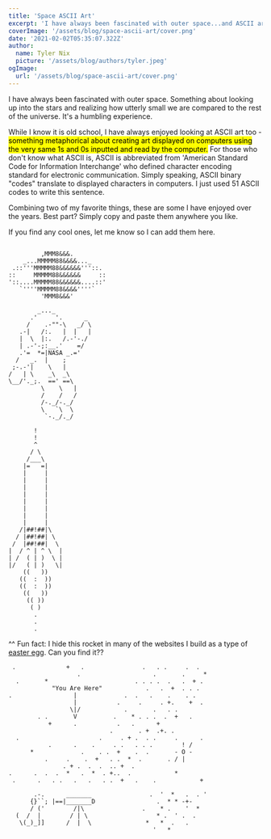```yaml
---
title: 'Space ASCII Art'
excerpt: 'I have always been fascinated with outer space...and ASCII art. Something metaphorical about creating art displayed on computers using the very same 1s and 0s inputted and read by the computer.'
coverImage: '/assets/blog/space-ascii-art/cover.png'
date: '2021-02-02T05:35:07.322Z'
author:
  name: Tyler Nix
  picture: '/assets/blog/authors/tyler.jpeg'
ogImage:
  url: '/assets/blog/space-ascii-art/cover.png'
---
```


I have always been fascinated with outer space. Something about looking up into the stars and realizing how utterly small we are compared to the rest of the universe. It's a humbling experience. 

While I know it is old school, I have always enjoyed looking at ASCII art too - <mark>something metaphorical about creating art displayed on computers using the very same 1s and 0s inputted and read by the computer.</mark> For those who don't know what ASCII is, ASCII is abbreviated from 'American Standard Code for Information Interchange' who defined character encoding standard for electronic communication. Simply speaking, ASCII binary "codes" translate to displayed characters in computers. I just used 51 ASCII codes to write this sentence. 

Combining two of my favorite things, these are some I have enjoyed over the years. Best part? Simply copy and paste them anywhere you like.

If you find any cool ones, let me know so I can add them here.

```

         ,MMM8&&&.
    _...MMMMM88&&&&..._
 .::'''MMMMM88&&&&&&'''::.
::     MMMMM88&&&&&&     ::
'::....MMMMM88&&&&&&....::'
   `''''MMMMM88&&&&''''`
         'MMM8&&&'

```

```
        _..._
      .'     '.      _
     /    .-""-\   _/ \
   .-|   /:.   |  |   |
   |  \  |:.   /.-'-./
   | .-'-;:__.'    =/
   .'=  *=|NASA _.='
  /   _.  |    ;
 ;-.-'|    \   |
/   | \    _\  _\
\__/'._;.  ==' ==\
         \    \   |
         /    /   /
         /-._/-._/
         \   `\  \
          `-._/._/
```

```
       !
       !
       ^
      / \
     /___\
    |=   =|
    |     |
    |     |
    |     |
    |     |
    |     |
    |     |
    |     |
    |     |
   /|##!##|\
  / |##!##| \
 /  |##!##|  \
|  / ^ | ^ \  |
| /  ( | )  \ |
|/   ( | )   \|
    ((   ))
   ((  :  ))
   ((  :  ))
    ((   ))
     (( ))
      ( )
       .
       .
       .
```
^^ Fun fact: I hide this rocket in many of the websites I build as a type of [easter egg](https://en.wikipedia.org/wiki/Easter_egg_(media)). Can you find it?? 

```
 .              +   .                .   . .     .  .
                   .                    .       .     *
  .       *                        . . . .  .   .  + .
            "You Are Here"            .   .  +  . . .
.                 |             .  .   .    .    . .
                  |           .     .     . +.    +  .
                 \|/            .       .   . .
        . .       V          .    * . . .  .  +   .
           +      .           .   .      +
                            .       . +  .+. .
  .                      .     . + .  . .     .      .
           .      .    .     . .   . . .        ! /
      *             .    . .  +    .  .       - O -
          .     .    .  +   . .  *  .       . / |
               . + .  .  .  .. +  .
.      .  .  .  *   .  *  . +..  .            *
 .      .   . .   .   .   . .  +   .    .            +
```

```
       .-.      _______                .  '  *   .  . '
      {}``; |==|_______D                 .  * * -+-  
      / ('        /|\                .    * .    '  *
  (  /  |        / | \                   * .  ' .  . 
   \(_)_]]      /  |  \               *   *  .   .
                                        '   *
```
   